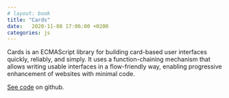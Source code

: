```yaml
---
# layout: book
title: "Cards"
date:   2020-11-08 17:06:00 +0200
categories: js
---
```

Cards is an ECMAScript library for building card-based user interfaces quickly, reliably, and simply. It uses a function-chaining mechanism that allows writing usable interfaces in a flow-friendly way, enabling progressive enhancement of websites with minimal code.

[See code](https://github.com/reneghosh/cards) on github.
